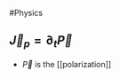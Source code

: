 #Physics 
## $\displaystyle \vec{J}_{p}=\partial_{t}\vec{P}$
* $\displaystyle \vec{P}$ is the [[polarization]]